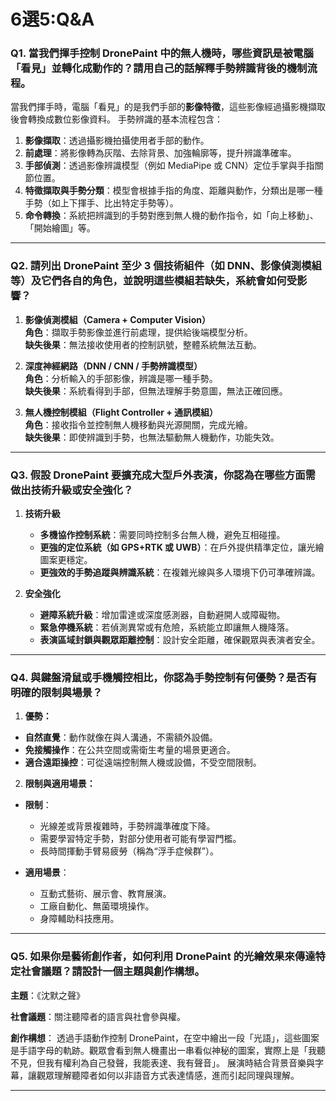 # 6選5:Q&A
### Q1. 當我們揮手控制 DronePaint 中的無人機時，哪些資訊是被電腦「看見」並轉化成動作的？請用自己的話解釋手勢辨識背後的機制流程。

當我們揮手時，電腦「看見」的是我們手部的**影像特徵**，這些影像經過攝影機擷取後會轉換成數位影像資料。
手勢辨識的基本流程包含：
1. **影像擷取**：透過攝影機拍攝使用者手部的動作。
2. **前處理**：將影像轉為灰階、去除背景、加強輪廓等，提升辨識準確率。
3. **手部偵測**：透過影像辨識模型（例如 MediaPipe 或 CNN）定位手掌與手指關節位置。
4. **特徵擷取與手勢分類**：模型會根據手指的角度、距離與動作，分類出是哪一種手勢（如上下揮手、比出特定手勢等）。
5. **命令轉換**：系統把辨識到的手勢對應到無人機的動作指令，如「向上移動」、「開始繪圖」等。

---

### Q2. 請列出 DronePaint 至少 3 個技術組件（如 DNN、影像偵測模組等）及它們各自的角色，並說明這些模組若缺失，系統會如何受影響？

1. **影像偵測模組（Camera + Computer Vision）**  
   **角色**：擷取手勢影像並進行前處理，提供給後端模型分析。  
   **缺失後果**：無法接收使用者的控制訊號，整體系統無法互動。

2. **深度神經網路（DNN / CNN / 手勢辨識模型）**  
   **角色**：分析輸入的手部影像，辨識是哪一種手勢。  
   **缺失後果**：系統看得到手部，但無法理解手勢意圖，無法正確回應。

3. **無人機控制模組（Flight Controller + 通訊模組）**  
   **角色**：接收指令並控制無人機移動與光源開關，完成光繪。  
   **缺失後果**：即使辨識到手勢，也無法驅動無人機動作，功能失效。

---

### Q3. 假設 DronePaint 要擴充成大型戶外表演，你認為在哪些方面需做出技術升級或安全強化？

1. **技術升級**
   - **多機協作控制系統**：需要同時控制多台無人機，避免互相碰撞。
   - **更強的定位系統（如 GPS+RTK 或 UWB）**：在戶外提供精準定位，讓光繪圖案更穩定。
   - **更強效的手勢追蹤與辨識系統**：在複雜光線與多人環境下仍可準確辨識。

2. **安全強化**
   - **避障系統升級**：增加雷達或深度感測器，自動避開人或障礙物。
   - **緊急停機系統**：若偵測異常或有危險，系統能立即讓無人機降落。
   - **表演區域封鎖與觀眾距離控制**：設計安全距離，確保觀眾與表演者安全。

---

### Q4. 與鍵盤滑鼠或手機觸控相比，你認為手勢控制有何優勢？是否有明確的限制與場景？

1. **優勢：**
- **自然直覺**：動作就像在與人溝通，不需額外設備。
- **免接觸操作**：在公共空間或需衛生考量的場景更適合。
- **適合遠距操控**：可從遠端控制無人機或設備，不受空間限制。

2. **限制與適用場景：**
- **限制**：
  - 光線差或背景複雜時，手勢辨識準確度下降。
  - 需要學習特定手勢，對部分使用者可能有學習門檻。
  - 長時間揮動手臂易疲勞（稱為“浮手症候群”）。

- **適用場景**：
  - 互動式藝術、展示會、教育展演。
  - 工廠自動化、無菌環境操作。
  - 身障輔助科技應用。

---

### Q5. 如果你是藝術創作者，如何利用 DronePaint 的光繪效果來傳達特定社會議題？請設計一個主題與創作構想。

**主題**：《沈默之聲》

**社會議題**：關注聽障者的語言與社會參與權。

**創作構想**：
透過手語動作控制 DronePaint，在空中繪出一段「光語」，這些圖案是手語字母的軌跡。觀眾會看到無人機畫出一串看似神秘的圖案，實際上是「我聽不見，但我有權利為自己發聲，我能表達、我有聲音」。
展演時結合背景音樂與字幕，讓觀眾理解聽障者如何以非語音方式表達情感，進而引起同理與理解。

---
